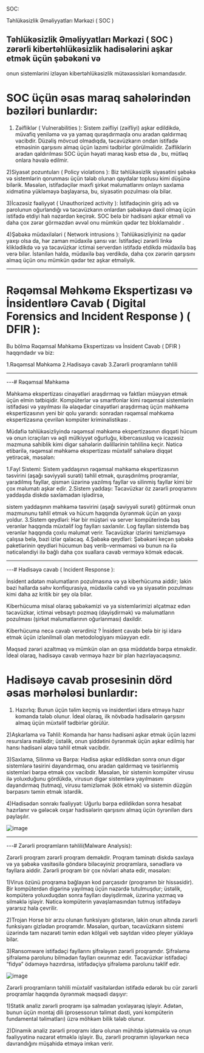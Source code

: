 SOC:

Təhlükəsizlik Əməliyyatları Mərkəzi ( SOC )

## Təhlükəsizlik Əməliyyatları Mərkəzi ( SOC ) zərərli kibertəhlükəsizlik hadisələrini aşkar etmək üçün şəbəkəni və
 onun sistemlərini izləyən kibertəhlükəsizlik mütəxəssisləri komandasıdır.

 # SOC üçün əsas maraq sahələrindən bəziləri bunlardır:

1) Zəifliklər ( Vulnerabilities ): Sistem zəifliyi (zəifliyi) aşkar edildikdə, müvafiq yeniləmə və ya yamaq quraşdırmaqla onu aradan qaldırmaq vacibdir. 
Düzəliş mövcud olmadıqda, təcavüzkarın ondan istifadə etməsinin qarşısını almaq üçün lazımi tədbirlər görülməlidir. 
Zəifliklərin aradan qaldırılması SOC üçün həyati maraq kəsb etsə də , bu, mütləq onlara həvalə edilmir.

2)Siyasət pozuntuları ( Policy violations ): Biz təhlükəsizlik siyasətini şəbəkə və sistemlərin qorunması üçün tələb olunan qaydalar toplusu kimi düşünə bilərik. 
Məsələn, istifadəçilər məxfi şirkət məlumatlarını onlayn saxlama xidmətinə yükləməyə başlayarsa, bu, siyasətin pozulması ola bilər.

3)İcazəsiz fəaliyyət ( Unauthorized activity ): İstifadəçinin giriş adı və parolunun oğurlandığı və təcavüzkarın onlardan şəbəkəyə daxil olmaq üçün istifadə etdiyi halı nəzərdən keçirək. 
SOC belə bir hadisəni aşkar etməli və daha çox zərər görməzdən əvvəl onu mümkün qədər tez bloklamalıdır .

4)Şəbəkə müdaxilələri ( Network intrusions ): Təhlükəsizliyiniz nə qədər yaxşı olsa da, hər zaman müdaxilə şansı var. 
İstifadəçi zərərli linkə kliklədikdə və ya təcavüzkar ictimai serverdən istifadə etdikdə müdaxilə baş verə bilər.
 İstənilən halda, müdaxilə baş verdikdə, daha çox zərərin qarşısını almaq üçün onu mümkün qədər tez aşkar etməliyik.

------------------

# Rəqəmsal Məhkəmə Ekspertizası və İnsidentlərə Cavab ( Digital Forensics and Incident Response )  ( DFIR ):

Bu bölmə Rəqəmsal Məhkəmə Ekspertizası və İnsident Cavab ( DFIR ) haqqındadır və biz:

1.Rəqəmsal Məhkəmə
2.Hadisəyə cavab
3.Zərərli proqramların təhlili

--------------------

---# Rəqəmsal Məhkəmə

Məhkəmə ekspertizası cinayətləri araşdırmaq və faktları müəyyən etmək üçün elmin tətbiqidir. Kompüterlər və smartfonlar kimi rəqəmsal sistemlərin istifadəsi və yayılması ilə əlaqədar cinayətləri araşdırmaq üçün məhkəmə ekspertizasının yeni bir qolu yarandı: sonradan rəqəmsal məhkəmə ekspertizasına çevrilən kompüter kriminalistikası .

Müdafiə təhlükəsizliyində rəqəmsal məhkəmə ekspertizasının diqqəti hücum və onun icraçıları və əqli mülkiyyət oğurluğu, 
kibercasusluq və icazəsiz məzmuna sahiblik kimi digər sahələrin dəlillərinin təhlilinə keçir. 
Nəticə etibarilə, rəqəmsal məhkəmə ekspertizası müxtəlif sahələrə diqqət yetirəcək, məsələn:

1.Fayl Sistemi: Sistem yaddaşının rəqəmsal məhkəmə ekspertizasının təsvirini (aşağı səviyyəli surəti) təhlil etmək, quraşdırılmış proqramlar, yaradılmış fayllar, qismən üzərinə yazılmış fayllar və silinmiş fayllar kimi bir çox məlumatı aşkar edir.
2.Sistem yaddaşı: Təcavüzkar öz zərərli proqramını yaddaşda diskdə saxlamadan işlədirsə, 

sistem yaddaşının məhkəmə təsvirini (aşağı səviyyəli surəti) götürmək onun məzmununu təhlil etmək və hücum haqqında öyrənmək üçün ən yaxşı yoldur.
3.Sistem qeydləri: Hər bir müştəri və server kompüterində baş verənlər haqqında müxtəlif log faylları saxlanılır.
 Log faylları sistemdə baş verənlər haqqında çoxlu məlumat verir.
 Təcavüzkar izlərini təmizləməyə çalışsa belə, bəzi izlər qalacaq.
4.Şəbəkə qeydləri: Şəbəkəni keçən şəbəkə paketlərinin qeydləri hücumun baş verib-verməməsi və bunun nə ilə nəticələndiyi ilə bağlı daha çox suallara cavab verməyə kömək edəcək.


----------

---# Hadisəyə cavab ( Incident Response ):

İnsident adətən məlumatların pozulmasına və ya kiberhücuma aiddir; lakin bəzi hallarda səhv konfiqurasiya, müdaxilə cəhdi və ya siyasətin pozulması kimi daha az kritik bir şey ola bilər. 

Kiberhücuma misal olaraq şəbəkəmizi və ya sistemlərimizi əlçatmaz edən təcavüzkar, ictimai vebsaytı pozmaq (dəyişdirmək) və məlumatların pozulması (şirkət məlumatlarının oğurlanması) daxildir. 

Kiberhücuma necə cavab verərdiniz ? İnsident cavabı belə bir işi idarə etmək üçün izlənilməli olan metodologiyanı müəyyən edir. 

Məqsəd zərəri azaltmaq və mümkün olan ən qısa müddətdə bərpa etməkdir. İdeal olaraq, hadisəyə cavab verməyə hazır bir plan hazırlayacaqsınız.


# Hadisəyə cavab prosesinin dörd əsas mərhələsi bunlardır:

1) Hazırlıq: Bunun üçün təlim keçmiş və insidentləri idarə etməyə hazır komanda tələb olunur. İdeal olaraq, ilk növbədə hadisələrin qarşısını almaq üçün müxtəlif tədbirlər görülür.

2)Aşkarlama və Təhlil: Komanda hər hansı hadisəni aşkar etmək üçün lazımi resurslara malikdir; üstəlik, onun şiddətini öyrənmək üçün aşkar edilmiş hər hansı hadisəni əlavə təhlil etmək vacibdir.

3)Saxlama, Silinmə və Bərpa: Hadisə aşkar edildikdən sonra onun digər sistemlərə təsirini dayandırmaq, onu aradan qaldırmaq və təsirlənmiş sistemləri bərpa etmək çox vacibdir. 
Məsələn, bir sistemin kompüter virusu ilə yoluxduğunu gördükdə, virusun digər sistemlərə yayılmasını dayandırmaq (tutmaq), virusu təmizləmək (kök etmək) və sistemin düzgün bərpasını təmin etmək istərdik.

4)Hadisədən sonrakı fəaliyyət: Uğurlu bərpa edildikdən sonra hesabat hazırlanır və gələcək oxşar hadisələrin qarşısını almaq üçün öyrənilən dərs paylaşılır.

![image](https://github.com/Royal41/Milliqeyd/assets/157361440/71c1d3b1-2caa-42d6-a85c-266ce9e465c3)

--------

---# Zərərli proqramların təhlili(Malware Analysis):

Zərərli proqram zərərli proqram deməkdir. Proqram təminatı diskdə saxlaya və ya şəbəkə vasitəsilə göndərə biləcəyiniz proqramlara, sənədlərə və fayllara aiddir. Zərərli proqram bir çox növləri əhatə edir, məsələn:

1)Virus özünü proqrama bağlayan kod parçasıdır (proqramın bir hissəsidir).
Bir kompüterdən digərinə yayılmaq üçün nəzərdə tutulmuşdur; üstəlik, kompüterə yoluxduqdan sonra faylları dəyişdirmək, üzərinə yazmaq və silməklə işləyir. 
Nəticə kompüterin yavaşlamasından tutmuş istifadəyə yararsız hala çevrilir.

2)Trojan Horse bir arzu olunan funksiyanı göstərən, lakin onun altında zərərli funksiyanı gizlədən proqramdır. 
Məsələn, qurban, təcavüzkarın sistemi üzərində tam nəzarəti təmin edən kölgəli veb saytdan video pleyer yükləyə bilər.

3)Ransomware istifadəçi fayllarını şifrələyən zərərli proqramdır. Şifrələmə şifrələmə parolunu bilmədən faylları oxunmaz edir.
Təcavüzkar istifadəçi “fidyə” ödəməyə hazırdırsa, istifadəçiyə şifrələmə parolunu təklif edir.

![image](https://github.com/Royal41/Milliqeyd/assets/157361440/7e8f3160-55ab-4cac-9df7-48cea6714fd4)


Zərərli proqramların təhlili müxtəlif vasitələrdən istifadə edərək bu cür zərərli proqramlar haqqında öyrənmək məqsədi daşıyır:

1)Statik analiz zərərli proqramı işə salmadan yoxlayaraq işləyir. 
Adətən, bunun üçün montaj dili (prosessorun təlimat dəsti, yəni kompüterin fundamental təlimatları) üzrə möhkəm bilik tələb olunur.

2)Dinamik analiz zərərli proqramı idarə olunan mühitdə işlətməklə və onun fəaliyyətinə nəzarət etməklə işləyir. 
Bu, zərərli proqramın işləyərkən necə davrandığını müşahidə etməyə imkan verir.


